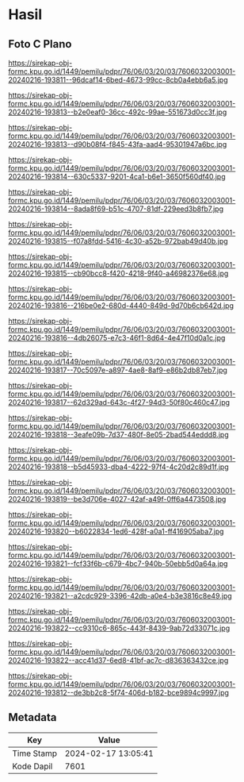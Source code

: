 # Hasil

## Foto C Plano

https://sirekap-obj-formc.kpu.go.id/1449/pemilu/pdpr/76/06/03/20/03/7606032003001-20240216-193811--96dcaf14-6bed-4673-99cc-8cb0a4ebb6a5.jpg

https://sirekap-obj-formc.kpu.go.id/1449/pemilu/pdpr/76/06/03/20/03/7606032003001-20240216-193813--b2e0eaf0-36cc-492c-99ae-551673d0cc3f.jpg

https://sirekap-obj-formc.kpu.go.id/1449/pemilu/pdpr/76/06/03/20/03/7606032003001-20240216-193813--d90b08f4-f845-43fa-aad4-95301947a6bc.jpg

https://sirekap-obj-formc.kpu.go.id/1449/pemilu/pdpr/76/06/03/20/03/7606032003001-20240216-193814--630c5337-9201-4ca1-b6e1-3650f560df40.jpg

https://sirekap-obj-formc.kpu.go.id/1449/pemilu/pdpr/76/06/03/20/03/7606032003001-20240216-193814--8ada8f69-b51c-4707-81df-229eed3b8fb7.jpg

https://sirekap-obj-formc.kpu.go.id/1449/pemilu/pdpr/76/06/03/20/03/7606032003001-20240216-193815--f07a8fdd-5416-4c30-a52b-972bab49d40b.jpg

https://sirekap-obj-formc.kpu.go.id/1449/pemilu/pdpr/76/06/03/20/03/7606032003001-20240216-193815--cb90bcc8-f420-4218-9f40-a46982376e68.jpg

https://sirekap-obj-formc.kpu.go.id/1449/pemilu/pdpr/76/06/03/20/03/7606032003001-20240216-193816--216be0e2-680d-4440-849d-9d70b6cb642d.jpg

https://sirekap-obj-formc.kpu.go.id/1449/pemilu/pdpr/76/06/03/20/03/7606032003001-20240216-193816--4db26075-e7c3-46f1-8d64-4e47f10d0a1c.jpg

https://sirekap-obj-formc.kpu.go.id/1449/pemilu/pdpr/76/06/03/20/03/7606032003001-20240216-193817--70c5097e-a897-4ae8-8af9-e86b2db87eb7.jpg

https://sirekap-obj-formc.kpu.go.id/1449/pemilu/pdpr/76/06/03/20/03/7606032003001-20240216-193817--62d329ad-643c-4f27-94d3-50f80c460c47.jpg

https://sirekap-obj-formc.kpu.go.id/1449/pemilu/pdpr/76/06/03/20/03/7606032003001-20240216-193818--3eafe09b-7d37-480f-8e05-2bad544eddd8.jpg

https://sirekap-obj-formc.kpu.go.id/1449/pemilu/pdpr/76/06/03/20/03/7606032003001-20240216-193818--b5d45933-dba4-4222-97f4-4c20d2c89d1f.jpg

https://sirekap-obj-formc.kpu.go.id/1449/pemilu/pdpr/76/06/03/20/03/7606032003001-20240216-193819--be3d706e-4027-42af-a49f-0ff6a4473508.jpg

https://sirekap-obj-formc.kpu.go.id/1449/pemilu/pdpr/76/06/03/20/03/7606032003001-20240216-193820--b6022834-1ed6-428f-a0a1-ff416905aba7.jpg

https://sirekap-obj-formc.kpu.go.id/1449/pemilu/pdpr/76/06/03/20/03/7606032003001-20240216-193821--fcf33f6b-c679-4bc7-940b-50ebb5d0a64a.jpg

https://sirekap-obj-formc.kpu.go.id/1449/pemilu/pdpr/76/06/03/20/03/7606032003001-20240216-193821--a2cdc929-3396-42db-a0e4-b3e3816c8e49.jpg

https://sirekap-obj-formc.kpu.go.id/1449/pemilu/pdpr/76/06/03/20/03/7606032003001-20240216-193822--cc9310c6-865c-443f-8439-9ab72d33071c.jpg

https://sirekap-obj-formc.kpu.go.id/1449/pemilu/pdpr/76/06/03/20/03/7606032003001-20240216-193822--acc41d37-6ed8-41bf-ac7c-d836363432ce.jpg

https://sirekap-obj-formc.kpu.go.id/1449/pemilu/pdpr/76/06/03/20/03/7606032003001-20240216-193812--de3bb2c8-5f74-406d-b182-bce9894c9997.jpg


## Metadata

| Key        | Value               |
| ---------- | ------------------- |
| Time Stamp | 2024-02-17 13:05:41 |
| Kode Dapil | 7601                |



